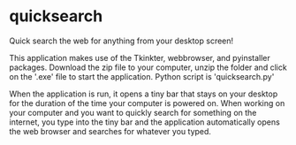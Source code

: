 # quicksearch

Quick search the web for anything from your desktop screen!

This application makes use of the Tkinkter, webbrowser, and pyinstaller packages. 
Download the zip file to your computer, unzip the folder and click on the '.exe' file to start the application. Python script is 'quicksearch.py'

When the application is run, it opens a tiny bar that stays on your desktop for the duration of the time your computer is powered on. When working on your computer and you want to quickly search for something on the internet, you type into the tiny bar and the application automatically opens the web browser and searches for whatever you typed.
